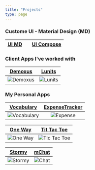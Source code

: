 ```yaml
---
title: "Projects"
type: page
---
```


### Custome UI - Material Design (MD)

| [UI MD](/projects/ui-material-design/) |     | [UI Compose]() |
| :------------------------------------: | :-: | -------------- |

### Client Apps I've worked with

|           [Demoxus](/projects/demoxus/)            |           [Lunits](/projects/lunits/)           |
| :------------------------------------------------: | :---------------------------------------------: |
| ![Demoxus](/images/projects/demoxus.png "Demoxus") | ![Lunits](/images/projects/lunits.png "Lunits") |

### My Personal Apps

|             [Vocabulary](/projects/vocabulary/)             |            [ExpenseTracker](/projects/expensetracker/)            |
| :---------------------------------------------------------: | :---------------------------------------------------------------: |
| ![Vocabulary](/images/projects/vocabulary.png "Vocabulary") | ![Expense](/images/projects/expensetracker.png "Expense Tracker") |

|           [One Way](/projects/oneway/)            |             [Tit Tac Toe](/projects/tictactoe/)              |
| :-----------------------------------------------: | :----------------------------------------------------------: |
| ![One Way](/images/projects/oneway.png "One Way") | ![Tic Tac Toe](/images/projects/tictactoe.png "Tic Tac Toe") |

|           [Stormy](/projects/stormy/)           |         [mChat](/projects/chat/)          |
| :---------------------------------------------: | :---------------------------------------: |
| ![Stormy](/images/projects/stormy.png "Stormy") | ![Chat](/images/projects/chat.png "Chat") |
